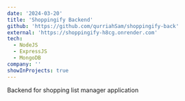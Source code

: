 ```yaml
---
date: '2024-03-20'
title: 'Shoppingify Backend'
github: 'https://github.com/qurriahSam/shoppingify-back'
external: 'https://shoppingify-h8cg.onrender.com'
tech:
  - NodeJS
  - ExpressJS
  - MongoDB
company: ''
showInProjects: true
---
```


Backend for shopping list manager application
